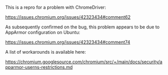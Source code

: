 This is a repro for a problem with ChromeDriver:

https://issues.chromium.org/issues/42323434#comment62

As subsequently confirmed on the bug, this problem appears to be due to AppArmor configuration on Ubuntu:

https://issues.chromium.org/issues/42323434#comment74

A list of workarounds is available here:

https://chromium.googlesource.com/chromium/src/+/main/docs/security/apparmor-userns-restrictions.md
